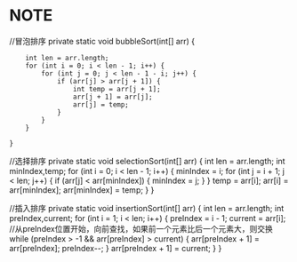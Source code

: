 # NOTE
//冒泡排序
    private static void bubbleSort(int[] arr) {

        int len = arr.length;
        for (int i = 0; i < len - 1; i++) {
            for (int j = 0; j < len - 1 - i; j++) {
                if (arr[j] > arr[j + 1]) {
                    int temp = arr[j + 1];
                    arr[j + 1] = arr[j];
                    arr[j] = temp;
                }
            }
        }

    }

//选择排序
    private static void selectionSort(int[] arr) {
        int len = arr.length;
        int minIndex,temp;
        for (int i = 0; i < len - 1; i++) {
            minIndex = i;
            for (int j = i + 1; j < len; j++) {
                if (arr[j] < arr[minIndex]) {
                    minIndex = j;
                }
            }
            temp = arr[i];
            arr[i] = arr[minIndex];
            arr[minIndex] = temp;
        }
    }

//插入排序
    private static void insertionSort(int[] arr) {
        int len = arr.length;
        int preIndex,current;
        for (int i = 1; i < len; i++) {
            preIndex = i - 1;
            current = arr[i];
            //从preIndex位置开始，向前查找，如果前一个元素比后一个元素大，则交换
            while (preIndex > -1 && arr[preIndex] > current) {
                arr[preIndex + 1] = arr[preIndex];
                preIndex--;
            }
            arr[preIndex + 1] = current;
        }
    }






  

